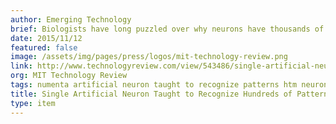 ```yaml
---
author: Emerging Technology
brief: Biologists have long puzzled over why neurons have thousands of synapses. Now neuroscientists have shown they are crucial not just for recognizing patterns but for learning the sequence in which they appear.
date: 2015/11/12
featured: false
image: /assets/img/pages/press/logos/mit-technology-review.png
link: http://www.technologyreview.com/view/543486/single-artificial-neuron-taught-to-recognize-hundreds-of-patterns/
org: MIT Technology Review
tags: numenta artificial neuron taught to recognize patterns htm neuron synapse dendrite axon proximal distal
title: Single Artificial Neuron Taught to Recognize Hundreds of Patterns
type: item
---
```

